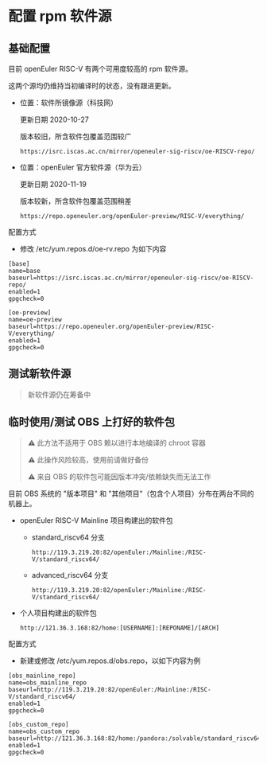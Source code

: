 # 配置 rpm 软件源

## 基础配置

目前 openEuler RISC-V 有两个可用度较高的 rpm 软件源。

这两个源均仍维持当初编译时的状态，没有跟进更新。

- 位置：软件所镜像源（科技网）

     更新日期 2020-10-27

    版本较旧，所含软件包覆盖范围较广
  
  `https://isrc.iscas.ac.cn/mirror/openeuler-sig-riscv/oe-RISCV-repo/`

- 位置：openEuler 官方软件源（华为云）

    更新日期 2020-11-19

    版本较新，所含软件包覆盖范围稍差

  `https://repo.openeuler.org/openEuler-preview/RISC-V/everything/`

配置方式

- 修改 /etc/yum.repos.d/oe-rv.repo 为如下内容

```
[base]
name=base
baseurl=https://isrc.iscas.ac.cn/mirror/openeuler-sig-riscv/oe-RISCV-repo/
enabled=1
gpgcheck=0

[oe-preview]
name=oe-preview
baseurl=https://repo.openeuler.org/openEuler-preview/RISC-V/everything/
enabled=1
gpgcheck=0
```

## 测试新软件源

> 新软件源仍在筹备中

## 临时使用/测试 OBS 上打好的软件包

> ⚠️ 此方法不适用于 OBS 赖以进行本地编译的 chroot 容器
>
> ⚠️ 此操作风险较高，使用前请做好备份
>
> ⚠️ 来自 OBS 的软件包可能因版本冲突/依赖缺失而无法工作

目前 OBS 系统的 "版本项目" 和 "其他项目"（包含个人项目）分布在两台不同的机器上。

- openEuler RISC-V Mainline 项目构建出的软件包
  - standard_riscv64 分支

    `http://119.3.219.20:82/openEuler:/Mainline:/RISC-V/standard_riscv64/`

  - advanced_riscv64 分支

    `http://119.3.219.20:82/openEuler:/Mainline:/RISC-V/standard_riscv64/`

- 个人项目构建出的软件包

    `http://121.36.3.168:82/home:[USERNAME]:[REPONAME]/[ARCH]`

配置方式

- 新建或修改 /etc/yum.repos.d/obs.repo，以如下内容为例

```
[obs_mainline_repo]
name=obs_mainline_repo
baseurl=http://119.3.219.20:82/openEuler:/Mainline:/RISC-V/standard_riscv64/
enabled=1
gpgcheck=0

[obs_custom_repo]
name=obs_custom_repo
baseurl=http://121.36.3.168:82/home:/pandora:/solvable/standard_riscv64/
enabled=1
gpgcheck=0
```